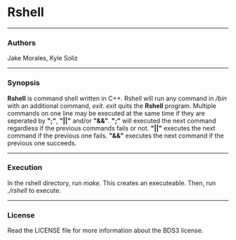 # Rshell
_______
### Authors
Jake Morales, Kyle Soliz
___
### Synopsis
**Rshell** is command shell written in C++. Rshell will run any command in */bin* with an additional command, *exit*. *exit* quits the **Rshell** program. Multiple commands on one line may be executed at the same time if they are seperated by **";"**, **"||"** and/or **"&&"**. **";"** will executed the next command regardless if the previous commands fails or not. **"||"** executes the next command if the previous one fails. **"&&"** executes the next command if the previous one succeeds.
___
### Execution
In the rshell directory, run *make*. This creates an executeable. Then, run *./rshell* to execute.
___
### License
Read the LICENSE file for more information about the BDS3 license.
